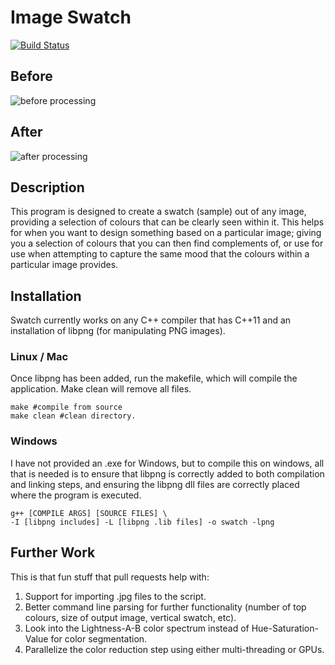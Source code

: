 # Image Swatch
[![Build Status](https://travis-ci.org/siddhu33/ImageSwatch.svg?branch=master)](https://travis-ci.org/siddhu33/ImageSwatch)
## Before
![before processing](https://upload.wikimedia.org/wikipedia/commons/e/e6/Big.Buck.Bunny.-.Landscape.png)
## After
![after processing](http://i.imgur.com/cyRsf0w.png)

## Description

This program is designed to create a swatch (sample) out of any image, providing a selection of colours that can be clearly seen within it. This helps for when you want to design something based on a particular image; giving you a selection of colours that you can then find complements of, or use for use when attempting to capture the same mood that the colours within a particular image provides.

## Installation

Swatch currently works on any C++ compiler that has C++11 and an installation of libpng (for manipulating PNG images).

### Linux / Mac

Once libpng has been added, run the makefile, which will compile the application. Make clean will remove all files.
```
make #compile from source
make clean #clean directory.
```

### Windows

I have not provided an .exe for Windows, but to compile this on windows, all that is needed is to ensure that libpng is correctly
added to both compilation and linking steps, and ensuring the libpng dll files are correctly placed where the program is executed.

```
g++ [COMPILE ARGS] [SOURCE FILES] \
-I [libpng includes] -L [libpng .lib files] -o swatch -lpng
```


## Further Work

This is that fun stuff that pull requests help with:

1. Support for importing .jpg files to the script.
2. Better command line parsing for further functionality (number of top colours, size of output image, vertical swatch, etc).
3. Look into the Lightness-A-B color spectrum instead of Hue-Saturation-Value for color segmentation.
4. Parallelize the color reduction step using either multi-threading or GPUs.
